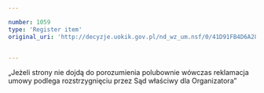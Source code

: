 ```yaml
---

number: 1059
type: 'Register item'
original_uri: 'http://decyzje.uokik.gov.pl/nd_wz_um.nsf/0/41D91FB4D6A288BDC12572DD003297CF?OpenDocument'


---
```


„Jeżeli strony nie dojdą do porozumienia polubownie wówczas reklamacja umowy podlega rozstrzygnięciu przez Sąd właściwy dla Organizatora”
